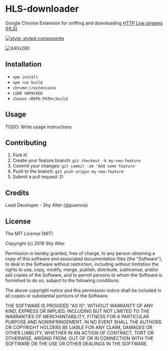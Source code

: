 # HLS-downloader
 
Google Chrome Extension for sniffing and downloading [HTTP Live streams (HLS)](https://en.wikipedia.org/wiki/HTTP_Live_Streaming)

[![style: styled-components](https://img.shields.io/badge/style-%F0%9F%92%85%20styled--components-orange.svg?colorB=daa357&colorA=db748e)](https://github.com/styled-components/styled-components)

![440x280](https://user-images.githubusercontent.com/13174025/39468430-39580b26-4d33-11e8-942c-b318ef0d4d3a.png)


## Installation
 
- `npm install`
- `npm run build`
- `chrome://extensions`
- `LOAD UNPACKED` 
- `choose <REPO_PATH>/build`

## Usage
 
TODO: Write usage instructions
 
## Contributing
 
1. Fork it!
2. Create your feature branch: `git checkout -b my-new-feature`
3. Commit your changes: `git commit -am 'Add some feature'`
4. Push to the branch: `git push origin my-new-feature`
5. Submit a pull request :D
 
 
## Credits
 
Lead Developer - Shy Alter (@puemos)

 
## License
 
The MIT License (MIT)

Copyright (c) 2018 Shy Alter

Permission is hereby granted, free of charge, to any person obtaining a copy of this software and associated documentation files (the "Software"), to deal in the Software without restriction, including without limitation the rights to use, copy, modify, merge, publish, distribute, sublicense, and/or sell copies of the Software, and to permit persons to whom the Software is furnished to do so, subject to the following conditions:

The above copyright notice and this permission notice shall be included in all copies or substantial portions of the Software.

THE SOFTWARE IS PROVIDED "AS IS", WITHOUT WARRANTY OF ANY KIND, EXPRESS OR IMPLIED, INCLUDING BUT NOT LIMITED TO THE WARRANTIES OF MERCHANTABILITY, FITNESS FOR A PARTICULAR PURPOSE AND NONINFRINGEMENT. IN NO EVENT SHALL THE AUTHORS OR COPYRIGHT HOLDERS BE LIABLE FOR ANY CLAIM, DAMAGES OR OTHER LIABILITY, WHETHER IN AN ACTION OF CONTRACT, TORT OR OTHERWISE, ARISING FROM, OUT OF OR IN CONNECTION WITH THE SOFTWARE OR THE USE OR OTHER DEALINGS IN THE SOFTWARE.
